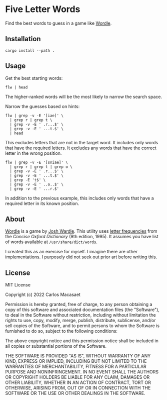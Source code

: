 # Five Letter Words

Find the best words to guess in a game like
[Wordle](https://www.powerlanguage.co.uk/wordle/).

## Installation

    cargo install --path .

## Usage

Get the best starting words:

    flw | head

The higher-ranked words will be the most likely to narrow the search space.

Narrow the guesses based on hints:

    flw | grep -v -E '[iae]' \
      | grep r | grep t \
      | grep -v -E ' .r...$' \
      | grep -v -E ' ...t.$' \
      | head

This excludes letters that are not in the target word. It includes only
words that have the required letters. It excludes any words that have the
correct letter in the wrong position.

    flw | grep -v -E '[sniae]' \
      | grep r | grep t | grep o \
      | grep -v -E ' .r...$' \
      | grep -v -E ' ...t.$' \
      | grep -E 't$' \
      | grep -v -E ' ..o..$' \
      | grep -v -E ' ...r.$'

In addition to the previous example, this includes only words that have a
required letter in its known position.

## About

[Wordle](https://www.powerlanguage.co.uk/wordle/) is a game by
[Josh Wardle](https://www.powerlanguage.co.uk/). This utility uses
[letter frequencies](https://www3.nd.edu/~busiforc/handouts/cryptography/letterfrequencies.html)
from the _Concise Oxford Dictionary_ (9th edition, 1995). It assumes you
have list of words available at `/usr/share/dict/words`.

I created this as an exercise for myself. I imagine there are other
implementations. I purposely did not seek out prior art before writing this.

## License

MIT License

Copyright (c) 2022 Carlos Macasaet

Permission is hereby granted, free of charge, to any person obtaining a copy
of this software and associated documentation files (the "Software"), to deal
in the Software without restriction, including without limitation the rights
to use, copy, modify, merge, publish, distribute, sublicense, and/or sell
copies of the Software, and to permit persons to whom the Software is
furnished to do so, subject to the following conditions:

The above copyright notice and this permission notice shall be included in all
copies or substantial portions of the Software.

THE SOFTWARE IS PROVIDED "AS IS", WITHOUT WARRANTY OF ANY KIND, EXPRESS OR
IMPLIED, INCLUDING BUT NOT LIMITED TO THE WARRANTIES OF MERCHANTABILITY,
FITNESS FOR A PARTICULAR PURPOSE AND NONINFRINGEMENT. IN NO EVENT SHALL THE
AUTHORS OR COPYRIGHT HOLDERS BE LIABLE FOR ANY CLAIM, DAMAGES OR OTHER
LIABILITY, WHETHER IN AN ACTION OF CONTRACT, TORT OR OTHERWISE, ARISING FROM,
OUT OF OR IN CONNECTION WITH THE SOFTWARE OR THE USE OR OTHER DEALINGS IN THE
SOFTWARE.
